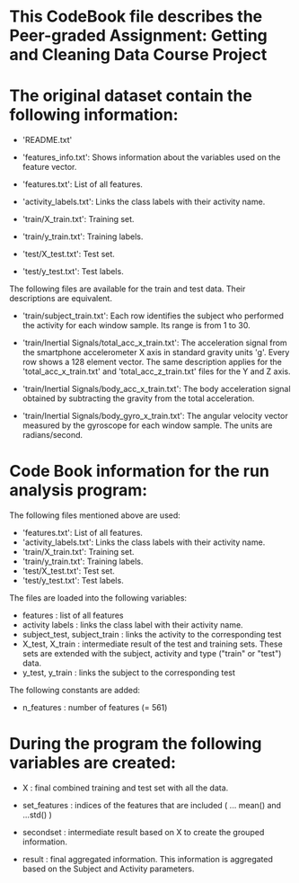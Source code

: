 # This CodeBook file describes the Peer-graded Assignment: Getting and Cleaning Data Course Project

The original dataset contain the following information:
=========================================

- 'README.txt'

- 'features_info.txt': Shows information about the variables used on the feature vector.

- 'features.txt': List of all features.

- 'activity_labels.txt': Links the class labels with their activity name.

- 'train/X_train.txt': Training set.

- 'train/y_train.txt': Training labels.

- 'test/X_test.txt': Test set.

- 'test/y_test.txt': Test labels.

The following files are available for the train and test data. Their descriptions are equivalent. 

- 'train/subject_train.txt': Each row identifies the subject who performed the activity for each window sample. Its range is from 1 to 30. 

- 'train/Inertial Signals/total_acc_x_train.txt': The acceleration signal from the smartphone accelerometer X axis in standard gravity units 'g'. Every row shows a 128 element vector. The same description applies for the 'total_acc_x_train.txt' and 'total_acc_z_train.txt' files for the Y and Z axis. 

- 'train/Inertial Signals/body_acc_x_train.txt': The body acceleration signal obtained by subtracting the gravity from the total acceleration. 

- 'train/Inertial Signals/body_gyro_x_train.txt': The angular velocity vector measured by the gyroscope for each window sample. The units are radians/second. 


Code Book information for the run analysis program:
===================================================
The following files mentioned above are used:

- 'features.txt': List of all features.
- 'activity_labels.txt': Links the class labels with their activity name.
- 'train/X_train.txt': Training set.
- 'train/y_train.txt': Training labels.
- 'test/X_test.txt': Test set.
- 'test/y_test.txt': Test labels.

The files are loaded into the following variables:

- features : list of all features
- activity labels : links the class label with their activity name.
- subject_test, subject_train : links the activity to the corresponding test
- X_test, X_train : intermediate result of the test and training sets. These sets are extended with the subject, activity and type ("train" or "test") data.
- y_test, y_train : links the subject to the corresponding test


The following constants are added:

- n_features : number of features (= 561)


During the program the following variables are created:
=======================================================

- X : final combined training and test set with all the data.

- set_features : indices of the features that are included ( ... mean() and ...std() )

- secondset : intermediate result based on X to create the grouped information.

- result : final aggregated information. This information is aggregated based on the Subject and Activity parameters.




